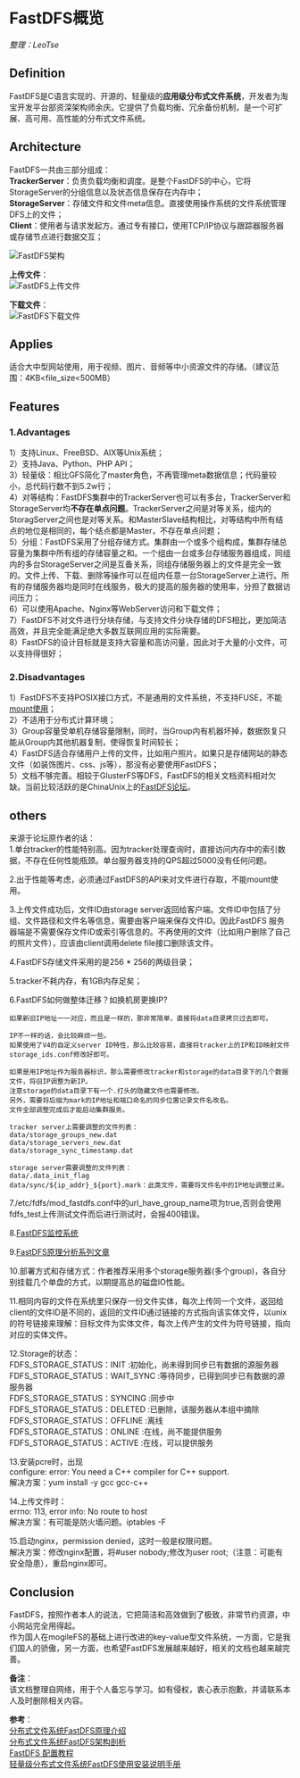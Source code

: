 # FastDFS概览
_整理：LeoTse_


## Definition
FastDFS是C语言实现的、开源的、轻量级的**应用级分布式文件系统**，开发者为淘宝开发平台部资深架构师余庆。它提供了负载均衡、冗余备份机制，是一个可扩展、高可用、高性能的分布式文件系统。

## Architecture
FastDFS一共由三部分组成：  
**TrackerServer**：负责负载均衡和调度。是整个FastDFS的中心，它将StorageServer的分组信息以及状态信息保存在内存中；  
**StorageServer**：存储文件和文件meta信息。直接使用操作系统的文件系统管理DFS上的文件；  
**Client**：使用者与请求发起方。通过专有接口，使用TCP/IP协议与跟踪器服务器或存储节点进行数据交互；  

![FastDFS架构](http://www.programmer.com.cn/wp-content/uploads/2010/11/%E5%88%86%E5%B8%83%E5%BC%8F%E6%96%87%E4%BB%B6%E7%B3%BB%E7%BB%9FFastDFS%E6%9E%B6%E6%9E%84%E5%89%96.gif)

**上传文件**：  
![FastDFS上传文件](http://www.programmer.com.cn/wp-content/uploads/2010/11/%E5%88%86%E5%B8%83%E5%BC%8F%E6%96%87%E4%BB%B62.gif)

**下载文件**：  
![FastDFS下载文件](http://www.programmer.com.cn/wp-content/uploads/2010/11/%E5%88%86%E5%B8%83%E5%BC%8F%E6%96%87%E4%BB%B63.gif)

## Applies
适合大中型网站使用，用于视频、图片、音频等中小资源文件的存储。（建议范围：4KB<file_size<500MB）

## Features
### 1.Advantages
1）支持Linux、FreeBSD、AIX等Unix系统；  
2）支持Java、Python、PHP API；  
3）轻量级：相比GFS简化了master角色，不再管理meta数据信息；代码量较小，总代码行数不到5.2w行；  
4）对等结构：FastDFS集群中的TrackerServer也可以有多台，TrackerServer和StorageServer均**不存在单点问题**。TrackerServer之间是对等关系，组内的StoragServer之间也是对等关系。和MasterSlave结构相比，对等结构中所有结点的地位是相同的，每个结点都是Master，不存在单点问题；  
5）分组：FastDFS采用了分组存储方式。集群由一个或多个组构成，集群存储总容量为集群中所有组的存储容量之和。一个组由一台或多台存储服务器组成，同组内的多台StorageServer之间是互备关系，同组存储服务器上的文件是完全一致的。文件上传、下载、删除等操作可以在组内任意一台StorageServer上进行。所有的存储服务器均是同时在线服务，极大的提高的服务器的使用率，分担了数据访问压力；  
6）可以使用Apache、Nginx等WebServer访问和下载文件；  
7）FastDFS不对文件进行分块存储，与支持文件分块存储的DFS相比，更加简洁高效，并且完全能满足绝大多数互联网应用的实际需要。    
8）FastDFS的设计目标就是支持大容量和高访问量，因此对于大量的小文件，可以支持得很好；  

### 2.Disadvantages
1）FastDFS不支持POSIX接口方式，不是通用的文件系统，不支持FUSE，不能[mount使用](http://en.wikipedia.org/wiki/Mount_(Unix))；  
2）不适用于分布式计算环境；  
3）Group容量受单机存储容量限制，同时，当Group内有机器坏掉，数据恢复只能从Group内其他机器复制，使得恢复时间较长；  
4）FastDFS适合存储用户上传的文件，比如用户照片。如果只是存储网站的静态文件（如装饰图片、css、js等），那没有必要使用FastDFS；  
5）文档不够完善。相较于GlusterFS等DFS，FastDFS的相关文档资料相对欠缺。当前比较活跃的是ChinaUnix上的[FastDFS论坛](http://bbs.chinaunix.net/forum-240-1.html)。  


## others
来源于论坛原作者的话：  
1.单台tracker的性能特别高。因为tracker处理查询时，直接访问内存中的索引数据，不存在任何性能瓶颈。单台服务器支持的QPS超过5000没有任何问题。  

2.出于性能等考虑，必须通过FastDFS的API来对文件进行存取，不能mount使用。 

3.上传文件成功后，文件ID由storage server返回给客户端。文件ID中包括了分组、文件路径和文件名等信息，需要由客户端来保存文件ID。因此FastDFS 服务器端是不需要保存文件ID或索引等信息的。不再使用的文件（比如用户删除了自己的照片文件），应该由client调用delete file接口删除该文件。  

4.FastDFS存储文件采用的是256 * 256的两级目录；  

5.tracker不耗内存，有1GB内存足矣；   

6.FastDFS如何做整体迁移？如换机房更换IP?  

	如果新旧IP地址一一对应，而且是一样的，那非常简单，直接将data目录拷贝过去即可。

	IP不一样的话，会比较麻烦一些。
	如果使用了V4的自定义server ID特性，那么比较容易，直接将tracker上的IP和ID映射文件storage_ids.conf修改好即可。

	如果是用IP地址作为服务器标识，那么需要修改tracker和storage的data目录下的几个数据文件，将旧IP调整为新IP。
	注意storage的data目录下有一个.打头的隐藏文件也需要修改。
	另外，需要将后缀为mark的IP地址和端口命名的同步位置记录文件名改名。
	文件全部调整完成后才能启动集群服务。

	tracker server上需要调整的文件列表：
	data/storage_groups_new.dat
	data/storage_servers_new.dat
	data/storage_sync_timestamp.dat

	storage server需要调整的文件列表：
	data/.data_init_flag
	data/sync/${ip_addr}_${port}.mark：此类文件，需要将文件名中的IP地址调整过来。

7./etc/fdfs/mod_fastdfs.conf中的url_have_group_name项为true,否则会使用fdfs_test上传测试文件而后进行测试时，会报400错误。

8.[FastDFS监控系统](http://bbs.chinaunix.net/thread-3772130-1-4.html)

9.[FastDFS原理分析系列文章](http://bbs.chinaunix.net/thread-4164253-1-5.html)

10.部署方式和存储方式：作者推荐采用多个storage服务器(多个group)，各自分别挂载几个单盘的方式，以期提高总的磁盘IO性能。

11.相同内容的文件在系统里只保存一份文件实体，每次上传同一个文件，返回给client的文件ID是不同的，返回的文件ID通过链接的方式指向该实体文件，以unix的符号链接来理解：目标文件为实体文件，每次上传产生的文件为符号链接，指向对应的实体文件。

12.Storage的状态：  
    FDFS_STORAGE_STATUS：INIT      :初始化，尚未得到同步已有数据的源服务器  
    FDFS_STORAGE_STATUS：WAIT_SYNC :等待同步，已得到同步已有数据的源服务器  
    FDFS_STORAGE_STATUS：SYNCING   :同步中  
    FDFS_STORAGE_STATUS：DELETED   :已删除，该服务器从本组中摘除  
    FDFS_STORAGE_STATUS：OFFLINE   :离线  
    FDFS_STORAGE_STATUS：ONLINE    :在线，尚不能提供服务  
    FDFS_STORAGE_STATUS：ACTIVE    :在线，可以提供服务  

13.安装pcre时，出现  
configure: error: You need a C++ compiler for C++ support.  
解决方案：yum install -y gcc gcc-c++

14.上传文件时：  
errno: 113, error info: No route to host  
解决方案：有可能是防火墙问题。iptables -F

15.启动nginx，permission denied，这时一般是权限问题。  
解决方案：修改nginx配置，将#user  nobody;修改为user  root;（注意：可能有安全隐患），重启nginx即可。

## Conclusion
FastDFS，按照作者本人的说法，它把简洁和高效做到了极致，非常节约资源，中小网站完全用得起。  
作为国人在mogileFS的基础上进行改进的key-value型文件系统，一方面，它是我们国人的骄傲，另一方面，也希望FastDFS发展越来越好，相关的文档也越来越完善。

**备注**：  
该文档整理自网络，用于个人备忘与学习。如有侵权，衷心表示抱歉，并请联系本人及时删除相关内容。

**参考**：  
[分布式文件系统FastDFS原理介绍](http://tech.uc.cn/?p=221)  
[分布式文件系统FastDFS架构剖析](http://www.oschina.net/question/12_13316)  
[FastDFS 配置教程](http://blog.irebit.com/fastdfs-%E9%85%8D%E7%BD%AE%E6%95%99%E7%A8%8B/)  
[轻量级分布式文件系统FastDFS使用安装说明手册](http://blog.csdn.net/monkey_d_meng/article/details/6038995)  